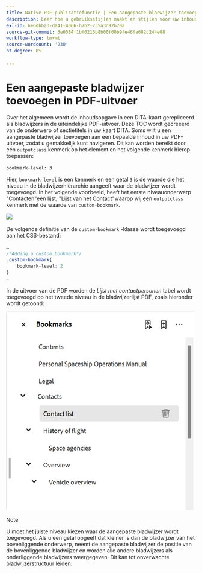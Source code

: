 ```yaml
---
title: Native PDF-publicatiefunctie | Een aangepaste bladwijzer toevoegen in PDF-uitvoer
description: Leer hoe u gebruiksstijlen maakt en stijlen voor uw inhoud maakt.
exl-id: 6e6dbba3-da41-4066-b7b2-735a3d92b70a
source-git-commit: 5e0584f1bf0216b8b00f00b9fe46fa682c244e08
workflow-type: tm+mt
source-wordcount: '230'
ht-degree: 0%

---
```


# Een aangepaste bladwijzer toevoegen in PDF-uitvoer

Over het algemeen wordt de inhoudsopgave in een DITA-kaart gerepliceerd als bladwijzers in de uiteindelijke PDF-uitvoer. Deze TOC wordt gecreeerd van de onderwerp of sectietitels in uw kaart DITA. Soms wilt u een aangepaste bladwijzer toevoegen aan een bepaalde inhoud in uw PDF-uitvoer, zodat u gemakkelijk kunt navigeren. Dit kan worden bereikt door een `outputclass` kenmerk op het element en het volgende kenmerk hierop toepassen:

`bookmark-level: 3`

Hier, `bookmark-level` is een kenmerk en een getal `3` is de waarde die het niveau in de bladwijzerhiërarchie aangeeft waar de bladwijzer wordt toegevoegd. In het volgende voorbeeld, heeft het eerste niveauonderwerp &quot;Contacten&quot;een lijst, &quot;Lijst van het Contact&quot;waarop wij een `outputclass` kenmerk met de waarde van `custom-bookmark`.


<img src="./assets/custom-bookmark-attribute.png" width="500">

De volgende definitie van de `custom-bookmark` -klasse wordt toegevoegd aan het CSS-bestand:

```css
…
/*Adding a custom bookmark*/
.custom-bookmark{
    bookmark-level: 2
}
…
```

In de uitvoer van de PDF worden de *Lijst met contactpersonen* tabel wordt toegevoegd op het tweede niveau in de bladwijzerlijst PDF, zoals hieronder wordt getoond:

<img src="./assets/custom-bookmark-in-pdf-output.png" width="500">

>[!NOTE]
>
>U moet het juiste niveau kiezen waar de aangepaste bladwijzer wordt toegevoegd. Als u een getal opgeeft dat kleiner is dan de bladwijzer van het bovenliggende onderwerp, neemt de aangepaste bladwijzer de positie van de bovenliggende bladwijzer en worden alle andere bladwijzers als onderliggende bladwijzers weergegeven. Dit kan tot onverwachte bladwijzerstructuur leiden.
